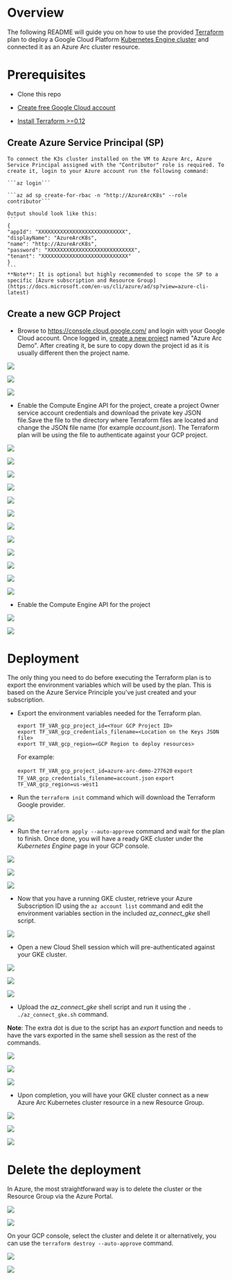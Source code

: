 # Overview

The following README will guide you on how to use the provided [Terraform](https://www.terraform.io/) plan to deploy a Google Cloud Platform [Kubernetes Engine cluster](https://cloud.google.com/kubernetes-engine) and connected it as an Azure Arc cluster resource.

# Prerequisites

* Clone this repo

* [Create free Google Cloud account]((https://cloud.google.com/free))

* [Install Terraform >=0.12](https://learn.hashicorp.com/terraform/getting-started/install.html)

## Create Azure Service Principal (SP)   

    To connect the K3s cluster installed on the VM to Azure Arc, Azure Service Principal assigned with the "Contributor" role is required. To create it, login to your Azure account run the following command:

    ```az login```

    ```az ad sp create-for-rbac -n "http://AzureArcK8s" --role contributor```

    Output should look like this:
    ```
    {
    "appId": "XXXXXXXXXXXXXXXXXXXXXXXXXXXX",
    "displayName": "AzureArcK8s",
    "name": "http://AzureArcK8s",
    "password": "XXXXXXXXXXXXXXXXXXXXXXXXXXXX",
    "tenant": "XXXXXXXXXXXXXXXXXXXXXXXXXXXX"
    }
    ```
    **Note**: It is optional but highly recommended to scope the SP to a specific [Azure subscription and Resource Group](https://docs.microsoft.com/en-us/cli/azure/ad/sp?view=azure-cli-latest) 

## Create a new GCP Project

* Browse to https://console.cloud.google.com/ and login with your Google Cloud account. Once logged in, [create a new project](https://cloud.google.com/resource-manager/docs/creating-managing-projects) named "Azure Arc Demo". After creating it, be sure to copy down the project id as it is usually different then the project name.

![](../img/gke_terraform/01.png)

![](../img/gke_terraform/02.png)

![](../img/gke_terraform/03.png)

* Enable the Compute Engine API for the project, create a project Owner service account credentials and download the private key JSON file.Save the file to the directory where Terraform files are located and change the JSON file name (for example *account.json*). The Terraform plan will be using the file to authenticate against your GCP project.   

![](../img/gke_terraform/04.png)

![](../img/gke_terraform/05.png)

![](../img/gke_terraform/06.png)

![](../img/gke_terraform/07.png)

![](../img/gke_terraform/08.png)

![](../img/gke_terraform/09.png)

![](../img/gke_terraform/10.png)

![](../img/gke_terraform/11.png)

![](../img/gke_terraform/12.png)

![](../img/gke_terraform/13.png)

![](../img/gke_terraform/14.png)

![](../img/gke_terraform/15.png)

* Enable the Compute Engine API for the project

![](../img/gke_terraform/16.png)

![](../img/gke_terraform/17.png)

# Deployment

The only thing you need to do before executing the Terraform plan is to export the environment variables which will be used by the plan. This is based on the Azure Service Principle you've just created and your subscription.  

* Export the environment variables needed for the Terraform plan.

    ```export TF_VAR_gcp_project_id=<Your GCP Project ID>```   
    ```export TF_VAR_gcp_credentials_filename=<Location on the Keys JSON file>```   
    ```export TF_VAR_gcp_region=<GCP Region to deploy resources>```   

    For example:

    ```export TF_VAR_gcp_project_id=azure-arc-demo-277620```
    ```export TF_VAR_gcp_credentials_filename=account.json```
    ```export TF_VAR_gcp_region=us-west1```

* Run the ```terraform init``` command which will download the Terraform Google provider.

![](../img/gke_terraform/18.png)

* Run the ```terraform apply --auto-approve``` command and wait for the plan to finish. Once done, you will have a ready GKE cluster under the *Kubernetes Engine* page in your GCP console.

![](../img/gke_terraform/19.png)

![](../img/gke_terraform/20.png)

![](../img/gke_terraform/21.png)

* Now that you have a running GKE cluster, retrieve your Azure Subscription ID using the ```az account list``` command and edit the environment variables section in the included *az_connect_gke* shell script.

![](../img/gke_terraform/22.png)

* Open a new Cloud Shell session which will pre-authenticated against your GKE cluster. 

![](../img/gke_terraform/23.png)

![](../img/gke_terraform/24.png)

![](../img/gke_terraform/25.png)

* Upload the *az_connect_gke* shell script and run it using the ```. ./az_connect_gke.sh``` command. 

**Note**: The extra dot is due to the script has an *export* function and needs to have the vars exported in the same shell session as the rest of the commands. 

![](../img/gke_terraform/26.png)

![](../img/gke_terraform/27.png)

![](../img/gke_terraform/28.png)

* Upon completion, you will have your GKE cluster connect as a new Azure Arc Kubernetes cluster resource in a new Resource Group.

![](../img/gke_terraform/29.png)

![](../img/gke_terraform/30.png)

![](../img/gke_terraform/31.png)

# Delete the deployment

In Azure, the most straightforward way is to delete the cluster or the Resource Group via the Azure Portal.

![](../img/gke_terraform/32.png)

![](../img/gke_terraform/33.png)

On your GCP console, select the cluster and delete it or alternatively, you can use the ```terraform destroy --auto-approve``` command.

![](../img/gke_terraform/34.png)

![](../img/gke_terraform/35.png)